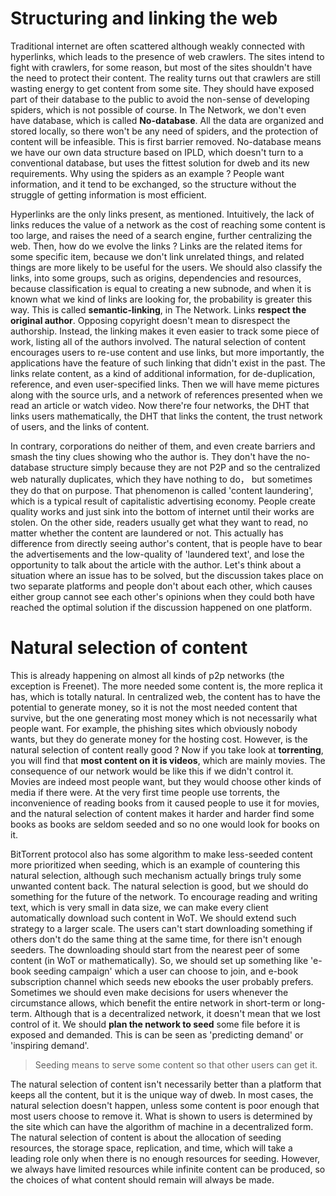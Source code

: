 # Structuring and linking the web

Traditional internet are often scattered although weakly connected with hyperlinks, which leads to the presence of web crawlers. The sites intend to fight with crawlers, for some reason, but most of the sites shouldn't have the need to protect their content. The reality turns out that crawlers are still wasting energy to get content from some site. They should have exposed part of their database to the public to avoid the non-sense of developing spiders, which is not possible of course. In The Network, we don't even have database, which is called **No-database**. All the data are organized and stored locally, so there won't be any need of spiders, and the protection of content will be infeasible. This is first barrier removed. No-database means we have our own data structure based on IPLD, which doesn't turn to a conventional database, but uses the fittest solution for dweb and its new requirements. Why using the spiders as an example ? People want information, and it tend to be exchanged, so the structure without the struggle of getting information is most efficient.

Hyperlinks are the only links present, as mentioned. Intuitively, the lack of links reduces the value of a network as the cost of reaching some content is too large, and raises the need of a search engine, further centralizing the web. Then, how do we evolve the links ? Links are the related items for some specific item, because we don't link unrelated things, and related things are more likely to be useful for the users. We should also classify the links, into some groups, such as origins, dependencies and resources, because classification is equal to creating a new subnode, and when it is known what we kind of links are looking for, the probability is greater this way. This is called **semantic-linking**, in The Network. Links **respect the original author**. Opposing copyright doesn't mean to disrespect the authorship. Instead, the linking makes it even easier to track some piece of work, listing all of the authors involved. The natural selection of content encourages users to re-use content and use links, but more importantly, the applications have the feature of such linking that didn't exist in the past. The links relate content, as a kind of additional information, for de-duplication, reference, and even user-specified links. Then we will have meme pictures along with the source urls, and a network of references presented when we read an article or watch video. Now there're four networks, the DHT that links users mathematically, the DHT that links the content, the trust network of users, and the links of content.

In contrary, corporations do neither of them, and even create barriers and smash the tiny clues showing who the author is. They don't have the no-database structure simply because they are not P2P and so the centralized web naturally duplicates, which they have nothing to do， but sometimes they do that on purpose. That phenomenon is called 'content laundering', which is a typical result of capitalistic advertising economy. People create quality works and just sink into the bottom of internet until their works are stolen. On the other side, readers usually get what they want to read, no matter whether the content are laundered or not. This actually has difference from directly seeing author's content, that is people have to bear the advertisements and the low-quality of 'laundered text', and lose the opportunity to talk about the article with the author. Let's think about a situation where an issue has to be solved, but the discussion takes place on two separate platforms and people don't about each other, which causes either group cannot see each other's opinions when they could both have reached the optimal solution if the discussion happened on one platform.

# Natural selection of content

This is already happening on almost all kinds of p2p networks (the exception is Freenet). The more needed some content is, the more replica it has, which is totally natural. In centralized web, the content has to have the potential to generate money, so it is not the most needed content that survive, but the one generating most money which is not necessarily what people want. For example, the phishing sites which obviously nobody wants, but they do generate money for the hosting cost. However, is the natural selection of content really good ? Now if you take look at **torrenting**, you will find that **most content on it is videos**, which are mainly movies. The consequence of our network would be like this if we didn't control it. Movies are indeed most people want, but they would choose other kinds of media if there were. At the very first time people use torrents, the inconvenience of reading books from it caused people to use it for movies, and the natural selection of content makes it harder and harder find some books as books are seldom seeded and so no one would look for books on it.

BitTorrent protocol also has some algorithm to make less-seeded content more prioritized when seeding, which is an example of countering this natural selection, although such mechanism actually brings truly some unwanted content back. The natural selection is good, but we should do something for the future of the network. To encourage reading and writing text, which is very small in data size, we can make every client automatically download such content in WoT. We should extend such strategy to a larger scale. The users can't start downloading something if others don't do the same thing at the same time, for there isn't enough seeders. The downloading should start from the nearest peer of some content (in WoT or mathematically). So, we should set up something like 'e-book seeding campaign' which a user can choose to join, and e-book subscription channel which seeds new ebooks the user probably prefers. Sometimes we should even make decisions for users whenever the circumstance allows, which benefit the entire network in short-term or long-term. Although that is a decentralized network, it doesn't mean that we lost control of it. We should **plan the network to seed** some file before it is exposed and demanded. This is can be seen as 'predicting demand' or 'inspiring demand'.

> Seeding means to serve some content so that other users can get it.

The natural selection of content isn't necessarily better than a platform that keeps all the content, but it is the unique way of dweb. In most cases, the natural selection doesn't happen, unless some content is poor enough that most users choose to remove it. What is shown to users is determined by the site which can have the algorithm of machine in a decentralized form. The natural selection of content is about the allocation of seeding resources, the storage space, replication, and time, which will take a leading role only when there is no enough resources for seeding. However, we always have limited resources while infinite content can be produced, so the choices of what content should remain will always be made.